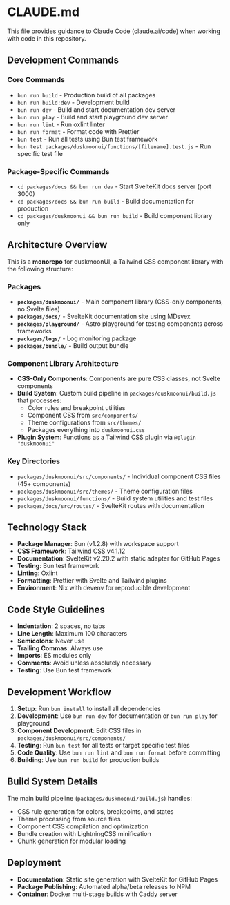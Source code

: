 # CLAUDE.md

This file provides guidance to Claude Code (claude.ai/code) when working with code in this repository.

## Development Commands

### Core Commands
- `bun run build` - Production build of all packages
- `bun run build:dev` - Development build
- `bun run dev` - Build and start documentation dev server
- `bun run play` - Build and start playground dev server
- `bun run lint` - Run oxlint linter
- `bun run format` - Format code with Prettier
- `bun test` - Run all tests using Bun test framework
- `bun test packages/duskmoonui/functions/[filename].test.js` - Run specific test file

### Package-Specific Commands
- `cd packages/docs && bun run dev` - Start SvelteKit docs server (port 3000)
- `cd packages/docs && bun run build` - Build documentation for production
- `cd packages/duskmoonui && bun run build` - Build component library only

## Architecture Overview

This is a **monorepo** for duskmoonUI, a Tailwind CSS component library with the following structure:

### Packages
- **`packages/duskmoonui/`** - Main component library (CSS-only components, no Svelte files)
- **`packages/docs/`** - SvelteKit documentation site using MDsvex
- **`packages/playground/`** - Astro playground for testing components across frameworks
- **`packages/logs/`** - Log monitoring package
- **`packages/bundle/`** - Build output bundle

### Component Library Architecture
- **CSS-Only Components**: Components are pure CSS classes, not Svelte components
- **Build System**: Custom build pipeline in `packages/duskmoonui/build.js` that processes:
  - Color rules and breakpoint utilities
  - Component CSS from `src/components/`
  - Theme configurations from `src/themes/`
  - Packages everything into `duskmoonui.css`
- **Plugin System**: Functions as a Tailwind CSS plugin via `@plugin "duskmoonui"`

### Key Directories
- `packages/duskmoonui/src/components/` - Individual component CSS files (45+ components)
- `packages/duskmoonui/src/themes/` - Theme configuration files
- `packages/duskmoonui/functions/` - Build system utilities and test files
- `packages/docs/src/routes/` - SvelteKit routes with documentation

## Technology Stack

- **Package Manager**: Bun (v1.2.8) with workspace support
- **CSS Framework**: Tailwind CSS v4.1.12
- **Documentation**: SvelteKit v2.20.2 with static adapter for GitHub Pages
- **Testing**: Bun test framework
- **Linting**: Oxlint
- **Formatting**: Prettier with Svelte and Tailwind plugins
- **Environment**: Nix with devenv for reproducible development

## Code Style Guidelines

- **Indentation**: 2 spaces, no tabs
- **Line Length**: Maximum 100 characters
- **Semicolons**: Never use
- **Trailing Commas**: Always use
- **Imports**: ES modules only
- **Comments**: Avoid unless absolutely necessary
- **Testing**: Use Bun test framework

## Development Workflow

1. **Setup**: Run `bun install` to install all dependencies
2. **Development**: Use `bun run dev` for documentation or `bun run play` for playground
3. **Component Development**: Edit CSS files in `packages/duskmoonui/src/components/`
4. **Testing**: Run `bun test` for all tests or target specific test files
5. **Code Quality**: Use `bun run lint` and `bun run format` before committing
6. **Building**: Use `bun run build` for production builds

## Build System Details

The main build pipeline (`packages/duskmoonui/build.js`) handles:
- CSS rule generation for colors, breakpoints, and states
- Theme processing from source files
- Component CSS compilation and optimization
- Bundle creation with LightningCSS minification
- Chunk generation for modular loading

## Deployment

- **Documentation**: Static site generation with SvelteKit for GitHub Pages
- **Package Publishing**: Automated alpha/beta releases to NPM
- **Container**: Docker multi-stage builds with Caddy server